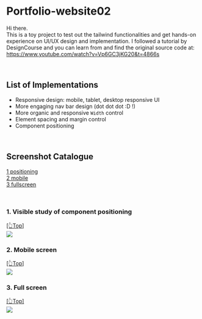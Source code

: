 # <span id="top">Portfolio-website02 </span>

Hi there.  
This is a toy project to test out the tailwind functionalities and get hands-on experience on UI/UX design and implementation. I followed a tutorial by DesignCourse and you can learn from and find the original source code at: https://www.youtube.com/watch?v=Vp6GC3jKG20&t=4866s

<br>

## List of Implementations
- Responsive design: mobile, tablet, desktop responsive UI
- More engaging nav bar design (dot dot dot :D !)
- More organic and responsive `Width` control
- Element spacing and margin control 
- Component positioning

<br>

## Screenshot Catalogue
[1 positioning](#positioning)  
[2 mobile](#mobile)  
[3 fullscreen](#fullscreen)  

<br>

### <span id="positioning">1. Visible study of component positioning</span>  
[[👆Top]](#top)  
<img src="https://github.com/RustyLobster/rusty-portfolio02/blob/main/screenshots/0index-border.png" >

### <span id="mobile">2. Mobile screen</span>  
[[👆Top]](#top)  
<img src="https://github.com/RustyLobster/rusty-portfolio02/blob/main/screenshots/1moibile.png" >

### <span id="fullscreen">3. Full screen</span>  
[[👆Top]](#top)  
<img src="https://github.com/RustyLobster/rusty-portfolio02/blob/main/screenshots/4fullsize.png" >
